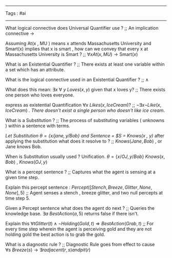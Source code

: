 ___
Tags : #ai
____

What logical connective does Universal Quantifier use ? ;; An implication connective $\rightarrow$

Assuming At(x , MU ) means x attends Massachusetts University and Smart(x) implies that x is smart , how can we convey that every x at Massachusetts University is Smart ? ;; $\forall x At(x,MU) \rightarrow \text{Smart}(x)$ 

What is an Existential Quantifier ? ;; There exists at least one variable within a set which has an attribute.

What is the logical connective used in an Existential Quantifier ? ;; $\wedge$ 

What does this mean: $\exists x \ \forall \ y \ Loves(x,y)$ given that x loves y? ;; There exists one person who loves everyone.

express as existential Quantification $\forall x \ Likes(x,IceCream)$? ;; $\neg \exists x \neg Like(x,IceCream)$ . *There doesn't exist a single person who doesn't like ice cream*.

What is a Substitution ? ;; The process of substituting variables  ( unknowns ) within a sentence with terms.

*Let Substitution $\theta = \{ x/jane , y/Bob\}$ and Sentence = $S = Knows(x , y)* after applying the substitution what does it resolve to ? ;; $Knows( Jane , Bob )$ , or Jane knows Bob. 

When is Substitution usually used ? Unification. $\theta = \{x/OJ , y/Bob\}$ $Knows(x, Bob)$ , $Knows(OJ , y )$ 

What is a percept sentence ? ;; Captures what the agent is sensing at a given time step. 

Explain this percept sentence : $Percept([Stench,Breeze,Glitter,None,None], 5)$ ;; Agent senses a stench , breeze glitter, and two null percepts at time step 5. 

Given a Percept sentence what does the agent do next ? ;; Queries the knowledge base. $\exists a \ BestAction(a , 5)$ returns false if there isn't. 

Explain this $∀tGlitter(t)∧¬Holding(Gold,t)⇒BestAction(Grab,t)$ ;; For every time step wherein the agent is perceiving gold and they are not holding gold the best action is to grab the gold. 

What is a diagnostic rule ? ;; Diagnostic Rule goes from effect to cause $\forall s \ Breeze(s) \rightarrow \exists r adjacent(r,s) and pit(r)$ 

  